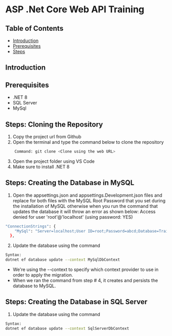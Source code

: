 # ASP .Net Core Web API Training

## Table of Contents
- [Introduction](#introduction)
- [Prerequisites](#prerequisites)
- [Steps](#steps)

## Introduction

## Prerequisites
- .NET 8
- SQL Server
- MySql

## Steps: Cloning the Repository
1. Copy the project url from Github 
2. Open the terminal and type the command below to clone the repository
``` sh 
    Command: git clone <Clone using the web URL>
```
3. Open the project folder using VS Code 
4. Make sure to install .NET 8

## Steps: Creating the Database in MySQL
1. Open the appsettings.json and appsettings.Development.json files and replace <empty> for both files with the MySQL Root Password that you set during the installation of MySQL otherwise when you run the command that updates the database it will throw an error as shown below:
Access denied for user 'root'@'localhost' (using password: YES)

``` sh
"ConnectionStrings": {
    "MySql": "Server=localhost;User ID=root;Password=abcd;Database=Training;",
  },
```

2. Update the database using the command 
``` sh 
Syntax:
dotnet ef database update --context MySqlDbContext
```

* We're using the --context to specify which context provider to use in order to apply the migration.
* When we ran the command from step # 4, it creates and persists the database to MySQL. 


## Steps: Creating the Database in SQL Server
1. Update the database using the command 
``` sh 
Syntax:
dotnet ef database update --context SqlServerDbContext
```